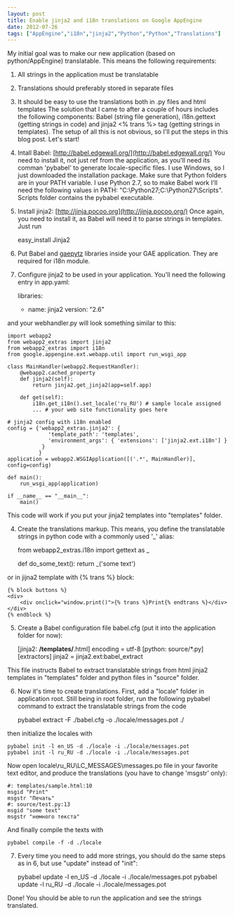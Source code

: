 ```yaml
---
layout: post
title: Enable jinja2 and i18n translations on Google AppEngine
date: 2012-07-26
tags: ["AppEngine","i18n","jinja2","Python","Python","Translations"]
---
```


My initial goal was to make our new application (based on python/AppEngine) translatable. This means the following requirements:

1.  All strings in the application must be translatable
2.  Translations should preferably stored in separate files
3.  It should be easy to use the translations both in .py files and html templates
The solution that I came to after a couple of hours includes the following components: Babel (string file generation), i18n.gettext (getting strings in code) and jinja2 <% trans %> tag (getting strings in templates). The setup of all this is not obvious, so I'll put the steps in this blog post. Let's start!

1. Intall Babel: [http://babel.edgewall.org/](http://babel.edgewall.org/)
You need to install it, not just ref from the application, as you'll need its comman 'pybabel' to generate locale-specific files. I use Windows, so I just downloaded the installation package.
Make sure that Python folders are in your PATH variable. I use Python 2.7, so to make Babel work I'll need the following values in PATH: "C:\Python27;C:\Python27\Scripts". Scripts folder contains the pybabel executable.

2. Install jinja2: [http://jinja.pocoo.org](http://jinja.pocoo.org/)
Once again, you need to install it, as Babel will need it to parse strings in templates. Just run

    easy_install Jinja2

3. Put Babel and [gaepytz](http://pypi.python.org/pypi/gaepytz) libraries inside your GAE application. They are required for i18n module.

4. Configure jinja2 to be used in your application. You'll need the following entry in app.yaml:

    libraries:
    - name: jinja2
      version: "2.6"

and your webhandler.py will look something similar to this:

    import webapp2
    from webapp2_extras import jinja2
    from webapp2_extras import i18n
    from google.appengine.ext.webapp.util import run_wsgi_app

    class MainHandler(webapp2.RequestHandler):
        @webapp2.cached_property
        def jinja2(self):
            return jinja2.get_jinja2(app=self.app)

        def get(self):
            i18n.get_i18n().set_locale('ru_RU') # sample locale assigned
            ... # your web site functionality goes here

    # jinja2 config with i18n enabled
    config = {'webapp2_extras.jinja2': {
                 'template_path': 'templates',
                 'environment_args': { 'extensions': ['jinja2.ext.i18n'] }
               }
              }
    application = webapp2.WSGIApplication([('.*', MainHandler)], config=config)

    def main():
        run_wsgi_app(application)

    if __name__ == "__main__":
        main()

This code will work if you put your jinja2 templates into "templates" folder.

4. Create the translations markup. This means, you define the translatable strings in python code with a commonly used '_' alias:

    from webapp2_extras.i18n import gettext as _

    def do_some_text():
        return _('some text')

or in jijna2 template with {% trans %} block:

    {% block buttons %}
    <div>	
        <div onclick="window.print()">{% trans %}Print{% endtrans %}</div>
    </div>
    {% endblock %}


5. Create a Babel configuration file babel.cfg (put it into the application folder for now):

    [jinja2: **/templates/**.html]
    encoding = utf-8
    [python: source/*.py]
    [extractors] 
    jinja2 = jinja2.ext:babel_extract

This file instructs Babel to extract translatable strings from html jinja2 templates in "templates" folder and python files in "source" folder. 

6. Now it's time to create translations. First, add a "locale" folder in application root. Still being in root folder, run the following pybabel command to extract the translatable strings from the code

    pybabel extract -F ./babel.cfg -o ./locale/messages.pot ./

then initialize the locales with 

    pybabel init -l en_US -d ./locale -i ./locale/messages.pot
    pybabel init -l ru_RU -d ./locale -i ./locale/messages.pot

Now open locale\ru_RU\LC_MESSAGES\messages.po file in your favorite text editor, and produce the translations (you have to change 'msgstr' only):

    #: templates/sample.html:10
    msgid "Print"
    msgstr "Печать"
    #: source/test.py:13
    msgid "some text"
    msgstr "немного текста"

And finally compile the texts with

    pybabel compile -f -d ./locale

7. Every time you need to add more strings, you should do the same steps as in 6, but use "update" instead of "init":

    pybabel update -l en_US -d ./locale -i ./locale/messages.pot
    pybabel update -l ru_RU -d ./locale -i ./locale/messages.pot

Done! You should be able to run the application and see the strings translated.
